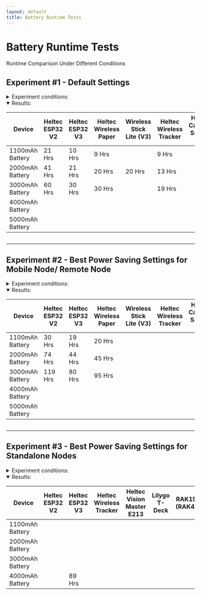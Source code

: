 ```yaml
---
layout: default
title: Battery Runtime Tests
---
```

<html>
<head>
  <title>Battery Runtime Tests</title>
  <script>
    function updateProgress() {
      const startTimes = [
        //{ id: 'progress1', start: new Date('2024-07-15T11:42:00') }, // RAK Mini
        { id: 'progress2', start: new Date('2024-07-18T17:34:00') }, // Vision Master 2000
        { id: 'progress3', start: new Date('2024-07-16T02:26:00') }, // RAK Big
        //{ id: 'progress4', start: new Date('2024-07-16T02:33:00') }, // V2 3000
        { id: 'progress5', start: new Date('2024-07-12T14:55:00') }, // 
        { id: 'progress6', start: new Date('2024-07-11T02:36:00') }, //         
        { id: 'progress7', start: new Date('2024-07-11T03:00:00') }, // 
        { id: 'progress8', start: new Date('2024-07-09T22:25:00') }, // 
        { id: 'progress9', start: new Date('2024-07-07T21:51:00') }  // 
      ];

      const currentDate = new Date();

      startTimes.forEach(item => {
        const diffInHours = Math.floor((currentDate - item.start) / (1000 * 60 * 60));
        document.getElementById(item.id).innerText = `Started ${diffInHours} hrs ago`;
      });
    }

    window.onload = updateProgress;
    setInterval(updateProgress, 3600000); // Update every hour
  </script>
</head>
<body>

<h1>Battery Runtime Tests</h1>
<p>Runtime Comparison Under Different Conditions</p>

<h2>Experiment #1 - Default Settings</h2>

<details>
  <summary style="cursor: pointer;">Experiment conditions:</summary>
  <ul>
    <li>Firmware 2.3.12</li>    
    <li>Client Mode</li>
    <li>Screen Timeout: 60 sec</li>
    <li>Power Savemode Disabled.</li>
    <li>Frequency 906</li>
    <li>Connected to Android phone via Bluetooth.</li>
  </ul>
  <p>Use case: Mobile Node/ Remote Node.</p>
</details>
<details open>
  <summary style="cursor: pointer;">Results:</summary>
  <div style="overflow-x: auto;">
    <table>
      <thead>
        <tr>
          <th>Device</th>
          <th>Heltec ESP32 V2</th>
          <th>Heltec ESP32 V3</th>
          <th>Heltec Wireless Paper</th>
          <th>Wireless Stick Lite (V3)</th>
          <th>Heltec Wireless Tracker</th>
          <th>Heltec Capsule Sensor V3</th>
          <th>Heltec Vision Master E213</th>
          <th>Lilygo T-Deck</th>
          <th>RAK19007 (RAK4631)</th>
          <th>RAK19003 (RAK4631)</th>          
        </tr>
      </thead>
      <tbody>
        <tr>
          <td>1100mAh Battery</td>
          <td>21 Hrs</td><!--Heltec V2-->
          <td>10 Hrs</td><!--Heltec V3-->
          <td>9 Hrs</td><!--Wireless Paper-->
          <td></td><!--Wireless Stick Lite-->
          <td>9 Hrs</td><!--Wireless Tracker-->
          <td></td><!--Capsule Sensor V3-->
          <td></td><!--VME213-->                    
          <td>10 Hrs</td><!--T-Deck-->
          <td></td><!--RAKRAK19007-->
          <td>156 Hrs</td><!--RAKRAK19003-->
        </tr>
        <tr>
          <td>2000mAh Battery</td>
          <td>41 Hrs</td><!--Heltec V2-->
          <td>21 Hrs</td><!--Heltec V3-->
          <td>20 Hrs</td><!--Wireless Paper-->
          <td>20 Hrs</td><!--Wireless Stick Lite-->
          <td>13 Hrs</td><!--Wireless Tracker-->
          <td></td><!--Capsule Sensor V3-->
          <td>19 Hrs</td><!--VME213-->          
          <td>19 Hrs</td><!--T-Deck-->
          <td>307 Hrs</td><!--RAKRAK19007-->
          <td></td><!--RAKRAK19003-->
        </tr>
        <tr>
          <td>3000mAh Battery</td>
          <td>60 Hrs</td><!--Heltec V2-->
          <td>30 Hrs</td><!--Heltec V3-->
          <td>30 Hrs</td><!--Wireless Paper-->
          <td></td><!--Wireless Stick Lite-->
          <td>19 Hrs</td><!--Wireless Tracker-->
          <td></td><!--Capsule Sensor V3-->
          <td></td><!--VME213-->            
          <td>26 Hrs</td><!--T-Deck-->
          <td>442 Hrs</td><!--RAKRAK19007-->
          <td>453 Hrs</td><!--RAKRAK19003-->   
        </tr>
        <tr>
          <td>4000mAh Battery</td>
          <td></td><!--Heltec V2-->
          <td></td><!--Heltec V3-->
          <td></td><!--Wireless Paper-->
          <td></td><!--Wireless Stick Lite-->
          <td></td><!--Wireless Tracker-->
          <td></td><!--Capsule Sensor V3-->
          <td></td><!--VME213-->            
          <td></td><!--T-Deck-->
          <td></td><!--RAKRAK19007-->
          <td></td><!--RAKRAK19003-->   
        </tr>        
        <tr>
          <td>5000mAh Battery</td>
          <td></td><!--Heltec V2-->
          <td></td><!--Heltec V3-->
          <td></td><!--Wireless Paper-->
          <td></td><!--Wireless Stick Lite-->
          <td></td><!--Wireless Tracker-->
          <td></td><!--Capsule Sensor V3-->
          <td id="progress2">In Progress</td><!--VME213-->            
          <td></td><!--T-Deck-->
          <td></td><!--RAKRAK19007-->
          <td></td><!--RAKRAK19003-->   
        </tr>               
      </tbody>
    </table>
  </div>
</details>

<hr>

<h2>Experiment #2 - Best Power Saving Settings for Mobile Node/ Remote Node</h2>

<details>
  <summary style="cursor: pointer;">Experiment conditions:</summary>
  <ul>
    <li>Firmware 2.3.12</li>       
    <li>Client Mode</li>
    <li>Screen Timeout: 60 sec</li>
    <li>Power Savemode Enabled.
      <details>
        <summary style="cursor: pointer;">Details:</summary>
        <ul>
          <li>Note that RAK devices cannot support this mode.</li>
          <li>Power save mode is enabled to extend battery life, it does this by enabling Lite Sleep on ESP32 devices when there's no traffic on the mesh.</li>
          <li>The node will still retransmit any packets while on Lite Sleep and go back to sleep after.</li>
          <li>The Node will wake from Lite Sleep when activity is detected on the mesh, when button is pressed or when sleep duration setting is reached.</li>
          <li>During Lite sleep, the Bluetooth will go on Sleep Mode, making the node draw very low currents. But you will not be able to change settings with the app in this mode.</li>
          <li>After the node is awake. It will automatically reconnect to the app and notify if any messages have been received. You can change settings when this happens.</li>
        </ul>
      </details>
    </li>
    <li>Lite Sleep Duration: 1800 sec (30min)
      <details>
        <summary style="cursor: pointer;">Details:</summary>
        <ul>
          <li>This setting tells the node how long to maintain Lite Sleep for, this way you can time when you can reconnect to remote nodes with the app should you need to change settings.</li>
        </ul>
      </details>
    </li>
    <li>Frequency 906</li>
    <li>Connected to Android phone via Bluetooth.</li>
  </ul>
  <p>Use case: Mobile Node/ Remote Node.</p>
  </details>
<details open>
  <summary style="cursor: pointer;">Results:</summary>
  <div style="overflow-x: auto;">
    <table>
      <thead>
        <tr>
          <th>Device</th>
          <th>Heltec ESP32 V2</th>
          <th>Heltec ESP32 V3</th>
          <th>Heltec Wireless Paper</th>
          <th>Wireless Stick Lite (V3)</th>
          <th>Heltec Wireless Tracker</th>
          <th>Heltec Capsule Sensor V3</th>
          <th>Heltec Vision Master E213</th>        
          <th>Lilygo T-Deck</th>
          <th>RAK19007 (RAK4631)</th>
          <th>RAK19003 (RAK4631)</th>      
        </tr>
      </thead>
      <tbody>
        <tr>
          <td>1100mAh Battery</td>
          <td>30 Hrs</td><!--Heltec V2-->
          <td>19 Hrs</td><!--Heltec V3-->
          <td>20 Hrs</td><!--Wireless Paper-->
          <td></td><!--Wireless Stick Lite-->
          <td></td><!--Wireless Tracker-->
          <td></td><!--Capsule Sensor V3-->
          <td></td><!--VME213-->            
          <td>21 Hrs</td><!--T-Deck-->
          <td></td><!--RAKRAK19007-->
          <td></td><!--RAKRAK19003-->          
        </tr>
        <tr>
          <td>2000mAh Battery</td>
          <td>74 Hrs</td><!--Heltec V2-->
          <td>44 Hrs</td><!--Heltec V3-->
          <td>45 Hrs</td><!--Wireless Paper-->
          <td></td><!--Wireless Stick Lite-->
          <td></td><!--Wireless Tracker-->
          <td></td><!--Capsule Sensor V3-->
          <td></td><!--VME213-->            
          <td></td><!--T-Deck-->
          <td></td><!--RAKRAK19007-->
          <td></td><!--RAKRAK19003-->   
        </tr>
        <tr>
          <td>3000mAh Battery</td>
          <td>119 Hrs</td><!--Heltec V2-->
          <td>80 Hrs</td><!--Heltec V3-->
          <td>95 Hrs</td><!--Wireless Paper-->
          <td></td><!--Wireless Stick Lite-->
          <td></td><!--Wireless Tracker-->
          <td></td><!--Capsule Sensor V3-->
          <td></td><!--VME213-->            
          <td>71 Hrs</td><!--T-Deck-->
          <td>442 Hrs</td><!--RAKRAK19007-->
          <td>453 Hrs</td><!--RAKRAK19003-->    
        </tr>
        <tr>
          <td>4000mAh Battery</td>
          <td></td><!--Heltec V2-->
          <td></td><!--Heltec V3-->
          <td></td><!--Wireless Paper-->
          <td></td><!--Wireless Stick Lite-->
          <td></td><!--Wireless Tracker-->
          <td></td><!--Capsule Sensor V3-->
          <td></td><!--VME213-->            
          <td></td><!--T-Deck-->
          <td></td><!--RAKRAK19007-->
          <td></td><!--RAKRAK19003-->   
        </tr>        
        <tr>
          <td>5000mAh Battery</td>
          <td></td><!--Heltec V2-->
          <td></td><!--Heltec V3-->
          <td></td><!--Wireless Paper-->
          <td></td><!--Wireless Stick Lite-->
          <td></td><!--Wireless Tracker-->
          <td></td><!--Capsule Sensor V3-->
          <td></td><!--VME213-->            
          <td></td><!--T-Deck-->
          <td></td><!--RAKRAK19007-->
          <td></td><!--RAKRAK19003-->   
        </tr>               
      </tbody>
    </table>
  </div>
</details>

<hr>

<h2>Experiment #3 - Best Power Saving Settings for Standalone Nodes</h2>

<details>
  <summary style="cursor: pointer;">Experiment conditions:</summary>
  <ul>
    <li>Firmware 2.3.12</li>       
    <li>Client Mode</li>
    <li>Screen Timeout: 60 sec</li>
    <li>Power Savemode Enabled.
      <details>
        <summary style="cursor: pointer;">Details:</summary>
        <ul>
          <li>Note that RAK devices cannot support this mode.</li>
          <li>Power save mode is enabled to extend battery life, it does this by enabling Lite Sleep on ESP32 devices when there's no traffic on the mesh.</li>
          <li>The node will still retransmit any packets while on Lite Sleep and go back to sleep after.</li>
          <li>The Node will wake from Lite Sleep when activity is detected on the mesh, when button is pressed or when sleep duration setting is reached.</li>
          <li>During Lite sleep, the Bluetooth will go on Sleep Mode, making the node draw very low currents. But you will not be able to change settings with the app in this mode.</li>
          <li>After the node is awake. It will automatically reconnect to the app and notify if any messages have been received. You can change settings when this happens.</li>
        </ul>
      </details>
    </li>
    <li>Lite Sleep Duration: 1800 sec (30min)
      <details>
        <summary style="cursor: pointer;">Details:</summary>
        <ul>
          <li>This setting tells the node how long to maintain Lite Sleep for, this way you can time when you can reconnect to remote nodes with the app should you need to change settings.</li>
        </ul>
      </details>
    </li>
    <li>Frequency 906</li>
    <li>Connected to Android phone via Bluetooth.</li>
    <li>CardKB Attached (Tdeck Comes with its own keyboard)</li>
  </ul>
  <p>Use case: Mobile Node/ Standalone</p>
</details>
<details open>
  <summary style="cursor: pointer;">Results:</summary>
  <div style="overflow-x: auto;">
    <table>
      <thead>
        <tr>
          <th>Device</th>
          <th>Heltec ESP32 V2</th>
          <th>Heltec ESP32 V3</th>
          <th>Heltec Wireless Tracker</th>
          <th>Heltec Vision Master E213</th>          
          <th>Lilygo T-Deck</th>
          <th>RAK19007 (RAK4631)</th>
          <th>RAK19003 (RAK4631)</th>    
        </tr>
      </thead>
      <tbody>
        <tr>
          <td>1100mAh Battery</td>
          <td></td><!--Heltec V2-->
          <td></td><!--Heltec V3-->
          <td></td><!--Wireless Tracker-->
          <td></td><!--VME213-->
          <td></td><!--T-Deck-->
          <td></td><!--RAKRAK19007-->
          <td></td><!--RAKRAK19003-->
        </tr>
        <tr>
          <td>2000mAh Battery</td>
          <td></td><!--Heltec V2-->
          <td></td><!--Heltec V3-->
          <td></td><!--Wireless Tracker-->
          <td></td><!--VME213-->            
          <td></td><!--T-Deck-->
          <td></td><!--RAKRAK19007-->
          <td></td><!--RAKRAK19003-->   
        </tr>
        <tr>
          <td>3000mAh Battery</td>
          <td></td><!--Heltec V2-->
          <td></td><!--Heltec V3-->
          <td></td><!--Wireless Tracker-->
          <td></td><!--VME213-->            
          <td></td><!--T-Deck-->
          <td></td><!--RAKRAK19007-->
          <td></td><!--RAKRAK19003-->   
        </tr>
        <tr>
          <td>4000mAh Battery</td>
          <td></td><!--Heltec V2-->
          <td>89 Hrs</td><!--Heltec V3-->
          <td></td><!--Wireless Tracker-->
          <td></td><!--VME213-->            
          <td></td><!--T-Deck-->
          <td></td><!--RAKRAK19007-->
          <td>312 Hrs</td><!--RAKRAK19003-->   
        </tr>
      </tbody>
    </table>
  </div>
</details>

</body>
</html>
